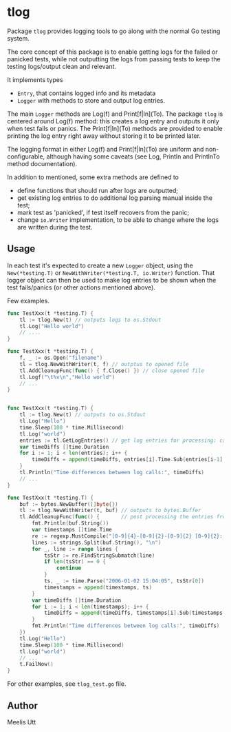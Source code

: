 # tlog

Package `tlog` provides logging tools to go along with the normal Go testing system.

The core concept of this package is to enable getting logs for the failed or panicked tests, while not outputting the logs from passing tests to keep the testing logs/output clean and relevant.

It implements types 
* `Entry`, that contains logged info and its metadata
* `Logger` with methods to store and output log entries.

The main `Logger` methods are Log(f) and Print\[f|ln\](To).
The package `tlog` is centered around Log(f) method: this creates a log entry and outputs it only when test fails or panics.
The Print\[f|ln\](To) methods are provided to enable printing the log entry right away without storing it to be printed later.

The logging format in either Log(f) and Print\[f|ln\](To) are uniform and non-configurable, although having some caveats (see Log, Println and PrintlnTo method documentation).

In addition to mentioned, some extra methods are defined to

* define functions that should run after logs are outputted;
* get existing log entries to do additional log parsing manual inside the test;
* mark test as 'panicked', if test itself recovers from the panic;
* change `io.Writer` implementation, to be able to change where the logs are written during the test.

## Usage

In each test it's expected to create a new `Logger` object, using the `New(*testing.T)` or `NewWithWriter(*testing.T, io.Writer)` function.
That logger object can then be used to make log entries to be shown when the test fails/panics (or other actions mentioned above).

Few examples.

```go
func TestXxx(t *testing.T) {
    tl := tlog.New(t) // outputs logs to os.Stdout
	tl.Log("Hello world")
    // ....
}

func TestXxx(t *testing.T) {
    f, _ := os.Open("filename")
    tl = tlog.NewWithWriter(t, f) // outptus to opened file
    tl.AddCleanupFunc(func() { f.Close() }) // close opened file
	tl.Logf("\t%v\n","Hello world")
    // ... 
}


func TestXxx(t *testing.T) {
	tl := tlog.New(t) // outputs to os.Stdout
	tl.Log("Hello")
	time.Sleep(100 * time.Millisecond)
	tl.Log("world")
	entries := tl.GetLogEntries() // get log entries for processing: calculate time between entries
	var timeDiffs []time.Duration
	for i := 1; i < len(entries); i++ {
		timeDiffs = append(timeDiffs, entries[i].Time.Sub(entries[i-1].Time))
	}
	tl.Println("Time differences between log calls:", timeDiffs)
	// ...
}

func TestXxx(t *testing.T) {
	buf := bytes.NewBuffer([]byte{})
	tl := tlog.NewWithWriter(t, buf) // outputs to bytes.Buffer
	tl.AddCleanupFunc(func() {       // post processing the entries from buffer: calculate time between entries
		fmt.Println(buf.String())
		var timestamps []time.Time
		re := regexp.MustCompile("[0-9]{4}-[0-9]{2}-[0-9]{2} [0-9]{2}:[0-9]{2}:[0-9]{2}.[0-9]{3}")
		lines := strings.Split(buf.String(), "\n")
		for _, line := range lines {
			tsStr := re.FindStringSubmatch(line)
			if len(tsStr) == 0 {
				continue
			}
			ts, _ := time.Parse("2006-01-02 15:04:05", tsStr[0])
			timestamps = append(timestamps, ts)
		}
		var timeDiffs []time.Duration
		for i := 1; i < len(timestamps); i++ {
			timeDiffs = append(timeDiffs, timestamps[i].Sub(timestamps[i-1]))
		}
		fmt.Println("Time differences between log calls:", timeDiffs)
	})
	tl.Log("Hello")
	time.Sleep(100 * time.Millisecond)
	tl.Log("world")
	// ...
	t.FailNow()
}
```

For other examples, see `tlog_test.go` file.

## Author

Meelis Utt